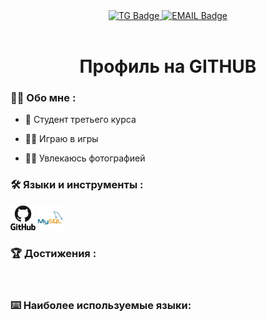 <div id="badges" align ="center">
  <a href= "https://t.me/MrSck3r">
    <img src = "https://img.shields.io/badge/TG-blue?style=for-the-badge&logo=TG&logoColor=White" alt="TG Badge"/>
  </a>

  <a href= "https://mail.google.com/mail/u/0/?tab=rm&ogbl#inbox">
    <img src = "https://img.shields.io/badge/EMAIL-red?style=for-the-badge&logo=Gmail&logoColor=white" alt="EMAIL Badge"/>
  </a>
</div>

<div id="viewprof" align="center" >
  <img src="https://komarev.com/ghpvc/?username=CaptainCat1337&style=flat-square&color=blue" alt=""/>
</div>

<div id="heythere" align="center">
<h1> Профиль на GITHUB </h1>
</h1>
</div>

### 👩‍💻 Обо мне :

- 🧠 Студент третьего курса

- 🧙‍♀️ Играю в игры

- 🏌️‍♀️ Увлекаюсь фотографией

### 🛠️ Языки и инструменты :

<div>
  <img src="https://github.com/devicons/devicon/blob/master/icons/github/github-original-wordmark.svg?short_path=33ebf4f" width="40" height="40"/>
  <img src="https://github.com/devicons/devicon/blob/master/icons/mysql/mysql-original-wordmark.svg" width="40" height="40"/>
</div>

### 🏆 Достижения :

<div>
  <img src="https://github.com/ryo-ma/github-profile-trophy.vercel.app/?username=CaptainCat1337" alt=""/>
</div>

### ⌨️ Наиболее используемые языки:

<div>
  <img src="https://github.com/anuraghazra/github-readme-stats/vercel.app/api/top-langs/?username=CaptainCat1337" alt=""/>
</div>
